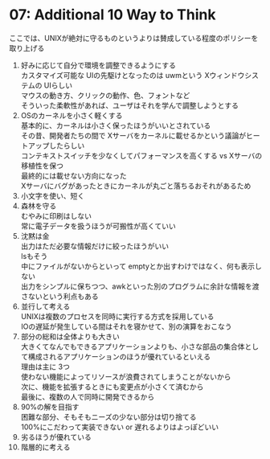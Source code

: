 # 07: Additional 10 Way to Think

ここでは、UNIXが絶対に守るものというよりは賛成している程度のポリシーを取り上げる

1. 好みに応じて自分で環境を調整できるようにする  
カスタマイズ可能な UIの先駆けとなったのは uwmという Xウィンドウシステムの UIらしい  
マウスの動き方、クリックの動作、色、フォントなど  
そういった柔軟性があれば、ユーザはそれを学んで調整しようとする
2. OSのカーネルを小さく軽くする  
基本的に、カーネルは小さく保ったほうがいいとされている  
その昔、開発者たちの間で Xサーバをカーネルに載せるかという議論がヒートアップしたらしい  
コンテキストスイッチを少なくしてパフォーマンスを高くする vs Xサーバの移植性を保つ  
最終的には載せない方向になった  
Xサーバにバグがあったときにカーネルが丸ごと落ちるおそれがあるため
3. 小文字を使い、短く
4. 森林を守る  
むやみに印刷はしない  
常に電子データを扱うほうが可搬性が高くていい
5. 沈黙は金  
出力はただ必要な情報だけに絞ったほうがいい  
lsもそう  
中にファイルがないからといって emptyとか出すわけではなく、何も表示しない  
出力をシンプルに保ちつつ、awkといった別のプログラムに余計な情報を渡さないという利点もある
6.  並行して考える  
UNIXは複数のプロセスを同時に実行する方式を採用している  
IOの遅延が発生している間はそれを寝かせて、別の演算をおこなう
7. 部分の総和は全体よりも大きい  
大きくてなんでもできるアプリケーションよりも、小さな部品の集合体として構成されるアプリケーションのほうが優れているといえる  
理由は主に 3つ  
使わない機能によってリソースが浪費されてしまうことがないから  
次に、機能を拡張するときにも変更点が小さくて済むから  
最後に、複数の人で同時に開発できるから
8. 90%の解を目指す  
困難な部分、そもそもニーズの少ない部分は切り捨てる  
100%にこだわって実装できない or 遅れるよりはよっぽどいい
9.  劣るほうが優れている
10. 階層的に考える
